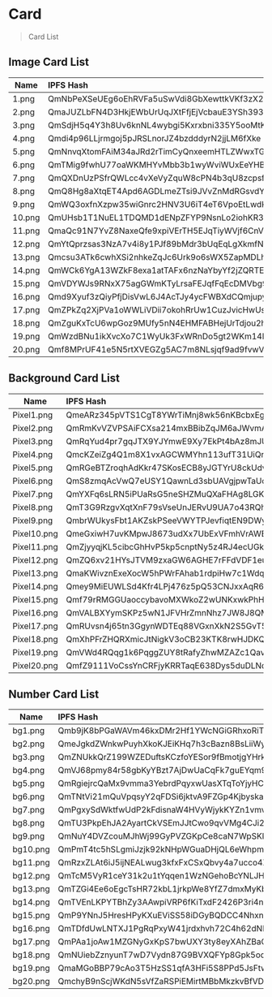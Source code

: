 # Card

> Card List

## Image Card List
Name                      | IPFS Hash                                       
--------------------------|:------------------------------------------------
1.png                     | QmNbPeXSeUEg6oEhRVFa5uSwVdi8GbXewttkVKf3zX2oyX  
2.png                     | QmaJUZLbFN4D3HkjEWbUrUqJXtFfjEjVcbauE3YSh393ht 
3.png                     | QmSdjH5q4Y3h8Uv6knNL4wybgi5Kxrxbni335Y5ooMtKjg
4.png                     | Qmdi4p96LLjrmgoj5pJRSLnorJZ4bzdddyrN2jjLM6fXke 
5.png                     | QmNnvqXtomFAiM34aJRd2rTimCyQnxeemHTLZWwxTGXeWa
6.png                     | QmTMig9fwhU77oaWKMHYvMbb3b1wyWviWUxEeYHBdH2T9f
7.png                     | QmQXDnUzPSfrQWLcc4vXeVyZquW8cPN4b3qU8zcpsf6ZDP
8.png                     | QmQ8Hg8aXtqET4Apd6AGDLmeZTsi9JVvZnMdRGsvdYBgkx   
9.png                     | QmWQ3oxfnXzpw35wiGnrc2HNV3U6iT4eT6VpoEtLwdKUsT  
10.png                    | QmUHsb1T1NuEL1TDQMD1dENpZFYP9NsnLo2iohKR3ydz2t
11.png                    | QmaQc91N7YvZ8NaxeQfe9xpiVErTH5EJqTiyWVjf6CnV9X
12.png                    | QmYtQprzsas3NzA7v4i8y1PJf89bMdr3bUqEqLgXkmfN6X
13.png                    | Qmcsu3ATk6cwhXSi2nhkeZqJc6Urk9o6sWX5ZapMDLhedA
14.png                    | QmWCk6YgA13WZkF8exa1atTAFx6nzNaYbyYf2jZQRTEJyL
15.png                    | QmVDYWJs9RNxX75agGWmKTyLrsaFEJqfFqEcDMVbg9Ftnq
16.png                    | Qmd9Xyuf3zQiyPfjDisVwL6J4AcTJy4ycFWBXdCQmjupyk
17.png                    | QmZPkZq2XjPVa1oWWLiVDii7okohRrUw1CuzJvicHwUsCa
18.png                    | QmZguKxTcU6wpGoz9MUfy5nN4EHMFABHejUrTdjou2hJ1M
19.png                    | QmWzdBNu1ikXvcXo7C1WyUk3FxWRnDo5gt2WKm14Rcs1Pc
20.png                    | Qmf8MPrUF41e5N5rtXVEGZg5AC7m8NLsjqf9ad9fvwVSrw

## Background Card List
Name                      | IPFS Hash                                       
--------------------------|:------------------------------------------------
Pixel1.png                | QmeARz345pVTS1CgT8YWrTiMnj8wk56nKBcbxEgSvVjpXE
Pixel2.png                | QmRmKvVZVPSAiFCXsa214mxBBibZqJM6aJWvmA8ndkc5ig
Pixel3.png                | QmRqYud4pr7gqJTX9YJYmwE9Xy7EkPt4bAz8mJUPKgvk3X
Pixel4.png                | QmcKZeiZg4Q1m8X1vxAGCWMYhn113ufT31UiQrfC51Jkdd
Pixel5.png                | QmRGeBTZroqhAdKkr47SKosECB8yJGTYrU8ckUdvBxDyu5
Pixel6.png                | QmS8zmqAcVwQ7eUSY1QawnLd3sbUAVgjpwTaUcSAtpEDR9
Pixel7.png                | QmYXFq6sLRN5iPUaRsG5neSHZMuQXaFHAg8LGKna3yvPiU
Pixel8.png                | QmT3G9RzgvXqtXnF79sVseUnJERvU9UA7o43RQh1wdfMPR
Pixel9.png                | QmbrWUkysFbt1AKZskPSeeVWYTPJevfiqtEN9DWy5gftkU
Pixel10.png               | QmeGxiwH7uvKMpwJ8673udXx7UbExVFmhVrAWBpM7uYyXD
Pixel11.png               | QmZjyyqjKL5cibcGhHvP5kp5cnptNy5z4RJ4ecUGkEjCHE
Pixel12.png               | QmZQ6xv21HYsJTVM9zxaGW6AGHE7rFFdVDF1euCsKXdcPG
Pixel13.png               | QmaKWivznExeXocW5hPWrFAhab1rdpiHw7c1WdqsvFT8Xc
Pixel14.png               | Qmey9MiEUWLSd4Kfr4LPj476z5pQ53CNJxxAqR6UmMCofQ
Pixel15.png               | Qmf79rRMGGUaoccybavoMXWkoZ2wUNKxwkPhHe7TjjWBXM
Pixel16.png               | QmVALBXYymSKPz5wN1JFVHrZmnNhz7JW8J8QM5zVrHmagk
Pixel17.png               | QmRUvsn4j65tn3GgynWDTEq88VGxnXkN2S5GvT5PEHo1hP
Pixel18.png               | QmXhPFrZHQRXmicJtNigkV3oCB23KTK8rwHJDKQrkGk39k
Pixel19.png               | QmVWd4RQqg1k6PqggZUY8tRafyZhwMZAZc1Qavpfdb3QZs
Pixel20.png               | QmfZ9111VoCssYnCRFjyKRRTaqE638Dys5duDLNqDUr7ZV

## Number Card List
Name                      | IPFS Hash                                       
--------------------------|:------------------------------------------------
bg1.png                   | Qmb9jK8bPGaWAVm46kxDMr2Hf1YWcNGiGRhxoRiTRvfNeW
bg2.png                   | QmeJgkdZWnkwPuyhXkoKJEiKHq7h3cBazn8BsLiiWyeGm4
bg3.png                   | QmZNUkkQrZ199WZEDuftsKCzfoYESor9fBmotjgYHrkGbx
bg4.png                   | QmVJ68pmy84r58gbKyYBzt7AjDwUaCqFk7guEYqm9Wr6NL
bg5.png                   | QmRgiejrcQaMx9vmma3YebrdPqyxwUasXTqToYjyHCLhPC
bg6.png                   | QmTNtVi21mQuVpqsyY2qFDSi6jktvA9FZGp4Kjbyskaesc 
bg7.png                   | QmPgxySdWktfwUdP2kFdisnaW4HVyWjykKYZn1vmvzhmXu
bg8.png                   | QmTU3PkpEhJA2AyartCkVSEmJJtCwo9qvVMg4CJi2a4DGJ
bg9.png                   | QmNuY4DVZcouMJhWj99GyPVZGKpCe8caN7WpSKkjyU1wZc
bg10.png                  | QmPmT4tc5hSLgmiJzjk92kNHpWGuaDHjQL6eWhpmwzpwVA
bg11.png                  | QmRzxZLAt6iJ5ijNEALwug3kfxFxCSxQbvy4a7ucco4ZXC
bg12.png                  | QmTcM5VyR1ceY31k2u1tYqqen1WzNGehoBcYNLJHePqQc3
bg13.png                  | QmTZGi4Ee6oEgcTsHR72kbL1jrkpWe8YfZ7dmxMyKb42GY
bg14.png                  | QmTVEnLKPYTBhZy3AAwpiVRP6fKiTxdF2426P3ri4nNpjH
bg15.png                  | QmP9YNnJ5HresHPyKXuEViSS58iDGyBQDCC4NhxnXdTsAn
bg16.png                  | QmTDfdUwLNTXJ1PgRqPxyW41jrdxhvh72C4h62dNhNgvtP
bg17.png                  | QmPAa1joAw1MZGNyGxKpS7bwUXY3ty8eyXAhZBaGYV749c
bg18.png                  | QmNUiebZznyunT7wD7Vydn87G9BVXQFYp8Gpk5odATiZey
bg19.png                  | QmaMGoBBP79cAo3T5HzSS1qfA3HFi5S8PPd5JsFtwM58ud
bg20.png                  | QmchyB9nScjWKdN5sVfZaRSPiEMirtMBbMkzkvBfVDPj9m
